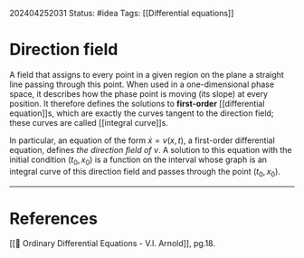 202404252031
Status: #idea
Tags: [[Differential equations]]

# Direction field

A field that assigns to every point in a given region on the plane a straight line passing through this point. When used in a one-dimensional phase space, it describes how the phase point is moving (its slope) at every position. It therefore defines the solutions to **first-order** [[differential equation]]s, which are exactly the curves tangent to the direction field; these curves are called [[integral curve]]s.

In particular, an equation of the form $\dot x = v(x,t)$, a first-order differential equation, defines *the direction field of $v$*. A solution to this equation with the initial condition $(t_0,x_0)$ is a function on the interval whose graph is an integral curve of this direction field and passes through the point $(t_0,x_0).$

___
# References
[[📕 Ordinary Differential Equations - V.I. Arnold]], pg.18.